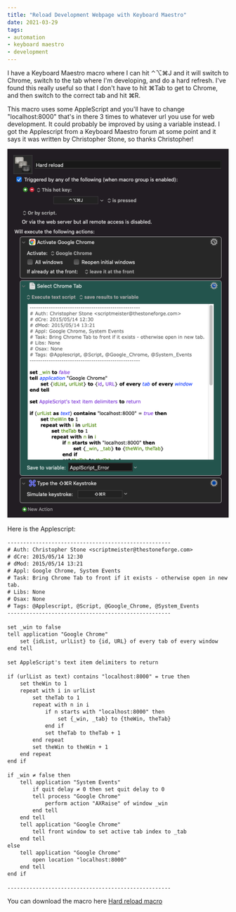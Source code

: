 ```yaml
---
title: "Reload Development Webpage with Keyboard Maestro"
date: 2021-03-29
tags:
- automation
- keyboard maestro
- development
---
```


I have a Keyboard Maestro macro where I can hit ⌃⌥⌘J and it will switch to Chrome, switch to the tab where I'm developing, and do a hard refresh. I've found this really useful so that I don't have to hit ⌘Tab to get to Chrome, and then switch to the correct tab and hit ⌘R.

This macro uses some AppleScript and you'll have to change "localhost:8000" that's in there 3 times to whatever url you use for web development. It could probably be improved by using a variable instead. I got the Applescript from a Keyboard Maestro forum at some point and it says it was written by Christopher Stone, so thanks Christopher!

![Macro](./macro.png)

Here is the Applescript:

```applescript
----------------------------------------------------
# Auth: Christopher Stone <scriptmeister@thestoneforge.com>
# dCre: 2015/05/14 12:30
# dMod: 2015/05/14 13:21
# Appl: Google Chrome, System Events
# Task: Bring Chrome Tab to front if it exists - otherwise open in new tab.
# Libs: None
# Osax: None
# Tags: @Applescript, @Script, @Google_Chrome, @System_Events
----------------------------------------------------

set _win to false
tell application "Google Chrome"
	set {idList, urlList} to {id, URL} of every tab of every window
end tell

set AppleScript's text item delimiters to return

if (urlList as text) contains "localhost:8000" = true then
	set theWin to 1
	repeat with i in urlList
		set theTab to 1
		repeat with n in i
			if n starts with "localhost:8000" then
				set {_win, _tab} to {theWin, theTab}
			end if
			set theTab to theTab + 1
		end repeat
		set theWin to theWin + 1
	end repeat
end if

if _win ≠ false then
	tell application "System Events"
		if quit delay ≠ 0 then set quit delay to 0
		tell process "Google Chrome"
			perform action "AXRaise" of window _win
		end tell
	end tell
	tell application "Google Chrome"
		tell front window to set active tab index to _tab
	end tell
else
	tell application "Google Chrome"
		open location "localhost:8000"
	end tell
end if

----------------------------------------------------
```


You can download the macro here [Hard reload macro](Blog/2021-03-29-reload-development-webpage/Hard%20reload.kmmacros)

